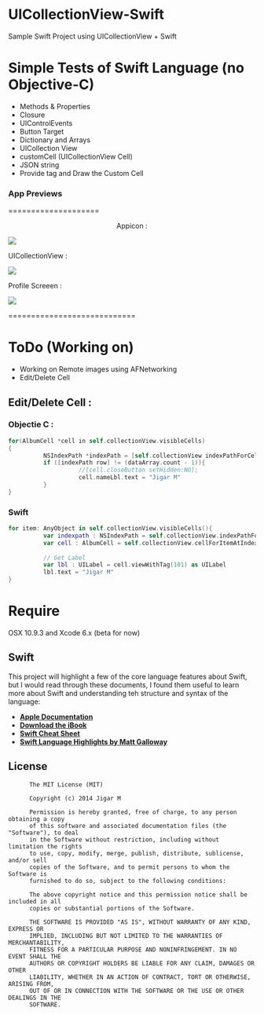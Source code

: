 UICollectionView-Swift
======================

Sample Swift Project using UICollectionView + Swift

Simple Tests of Swift Language (no Objective-C)
==================================================

+ Methods & Properties
+ Closure
+ UIControlEvents
+ Button Target
+ Dictionary and Arrays
+ UICollection View
+ customCell (UICollectionView Cell)
+ JSON string
+ Provide tag and Draw the Custom Cell

### App Previews
====================

<p align="center" >
Appicon :

![](http://i1282.photobucket.com/albums/a534/jigarm_0809/iOSSimulatorScreenShot15-Aug-201481655am_zps741fc965.png)

UICollectionView :

![](http://i1282.photobucket.com/albums/a534/jigarm_0809/iOSSimulatorScreenShot15-Aug-201481807am_zps447269ee.png)

</p>
Profile Screeen : 

![](http://i1282.photobucket.com/albums/a534/jigarm_0809/iOSSimulatorScreenShot15-Aug-201481637am_zps76d18ee0.png)



============================

ToDo (Working on)
==========
+ Working on Remote images using AFNetworking
+ Edit/Delete Cell


## Edit/Delete Cell : 

### Objectie C : 

```objective-c
for(AlbumCell *cell in self.collectionView.visibleCells)
{
          NSIndexPath *indexPath = [self.collectionView indexPathForCell:cell];
          if ([indexPath row] != (dataArray.count - 1)){
                    //[cell.closeButton setHidden:NO];
                    cell.nameLbl.text = "Jigar M"
          }
}
```
### Swift
```swift
for item: AnyObject in self.collectionView.visibleCells(){
          var indexpath : NSIndexPath = self.collectionView.indexPathForCell(item as AlbumCell)
          var cell : AlbumCell = self.collectionView.cellForItemAtIndexPath(indexpath) as AlbumCell
          
          // Get Label
          var lbl : UILabel = cell.viewWithTag(101) as UILabel
          lbl.text = "Jigar M"
}
```

<h1>Require</h1>
OSX 10.9.3 and Xcode 6.x (beta for now)

Swift
---

This project will highlight a few of the core language features about Swift, but I would read through these documents, I found them useful to learn more about Swift and understanding teh structure and syntax of the language:

* [__Apple Documentation__](https://developer.apple.com/library/prerelease/ios/documentation/swift/conceptual/swift_programming_language/index.html)
* [__Download the iBook__](https://itunes.apple.com/us/book/the-swift-programming-language/id881256329?mt=11)
* [__Swift Cheat Sheet__](https://github.com/grant/swift-cheat-sheet)
* [__Swift Language Highlights by Matt Galloway__](http://www.raywenderlich.com/73997/swift-language-highlights)


## License

          The MIT License (MIT)
        
          Copyright (c) 2014 Jigar M
        
          Permission is hereby granted, free of charge, to any person obtaining a copy
          of this software and associated documentation files (the "Software"), to deal
          in the Software without restriction, including without limitation the rights
          to use, copy, modify, merge, publish, distribute, sublicense, and/or sell
          copies of the Software, and to permit persons to whom the Software is
          furnished to do so, subject to the following conditions:
          
          The above copyright notice and this permission notice shall be included in all
          copies or substantial portions of the Software.
          
          THE SOFTWARE IS PROVIDED "AS IS", WITHOUT WARRANTY OF ANY KIND, EXPRESS OR
          IMPLIED, INCLUDING BUT NOT LIMITED TO THE WARRANTIES OF MERCHANTABILITY,
          FITNESS FOR A PARTICULAR PURPOSE AND NONINFRINGEMENT. IN NO EVENT SHALL THE
          AUTHORS OR COPYRIGHT HOLDERS BE LIABLE FOR ANY CLAIM, DAMAGES OR OTHER
          LIABILITY, WHETHER IN AN ACTION OF CONTRACT, TORT OR OTHERWISE, ARISING FROM,
          OUT OF OR IN CONNECTION WITH THE SOFTWARE OR THE USE OR OTHER DEALINGS IN THE
          SOFTWARE.

